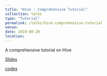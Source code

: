```yaml
---
title: "Hive : Comprehensive Tutorial"
collection: talks
type: "Tutorial"
permalink: /talks/hive-comprehensive-tutorial
venue: 
date: 2019-08-20
location: 
---
```



 A comprehensive tutorial on Hive

[Slides](https://www.slideshare.net/KaustuvKunal/starting-up-with-data-science/)

[codes](https://github.com/kaustuvkunal/Hive-Tutorial)